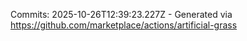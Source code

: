 Commits: 2025-10-26T12:39:23.227Z - Generated via https://github.com/marketplace/actions/artificial-grass
<br>
